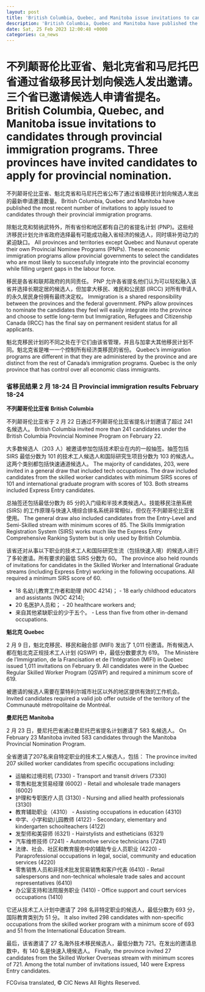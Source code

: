 ```yaml
---
layout: post
title: 'British Columbia, Quebec, and Manitoba issue invitations to candidates through provincial immigration programs.'
description: 'British Columbia, Quebec and Manitoba have published the most recent number of invitations to apply issued to candidates through their provincial immigration programs. All provinces and territories except Quebec and Nunavut operate their own Provincial Nominee Programs (PNPs). These economic immigration programs allow provincial governments to select the candidates who are most likely to successfully […]'
date: Sat, 25 Feb 2023 12:00:48 +0000
categories: ca_news
---
```


# 不列颠哥伦比亚省、魁北克省和马尼托巴省通过省级移民计划向候选人发出邀请。三个省已邀请候选人申请省提名。	British Columbia, Quebec, and Manitoba issue invitations to candidates through provincial immigration programs. Three provinces have invited candidates to apply for provincial nomination.
不列颠哥伦比亚省、魁北克省和马尼托巴省公布了通过省级移民计划向候选人发出的最新申请邀请数量。	British Columbia, Quebec and Manitoba have published the most recent number of invitations to apply issued to candidates through their provincial immigration programs.
	
除魁北克和努纳武特外，所有省份和地区都有自己的省提名计划 (PNP)。这些经济移民计划允许省政府选择最有可能成功融入省经济的候选人，同时填补劳动力的紧迫缺口。	All provinces and territories except Quebec and Nunavut operate their own Provincial Nominee Programs (PNPs). These economic immigration programs allow provincial governments to select the candidates who are most likely to successfully integrate into the provincial economy while filling urgent gaps in the labour force.
	
移民是各省和联邦政府的共同责任。 PNP 允许各省提名他们认为可以轻松融入该省并选择长期定居的候选人，但加拿大移民、难民和公民部 (IRCC) 对所有申请人的永久居民身份拥有最终决定权。	Immigration is a shared responsibility between the provinces and the federal government. PNPs allow provinces to nominate the candidates they feel will easily integrate into the province and choose to settle long-term but Immigration, Refugees and Citizenship Canada (IRCC) has the final say on permanent resident status for all applicants.
	
魁北克移民计划的不同之处在于它们由该省管理，并且与加拿大其他移民计划不同。魁北克省是唯一一个控制所有经济类移民的省份。	Quebec’s immigration programs are different in that they are administered by the province and are distinct from the rest of Canada’s immigration programs. Quebec is the only province that has control over all economic class immigrants.
	
### 省移民结果 2 月 18-24 日	Provincial immigration results February 18-24
	
**不列颠哥伦比亚省**	**British Columbia**
	
不列颠哥伦比亚省于 2 月 22 日通过不列颠哥伦比亚省提名计划邀请了超过 241 名候选人。	British Columbia invited more than 241 candidates under the British Columbia Provincial Nominee Program on February 22.
	
大多数候选人（203 人）被邀请参加包括技术职业在内的一般抽签。抽签包括 SIRS 最低分数为 101 的技术工人候选人和国际研究生项目分数为 103 的候选人。这两个类别都包括快速通道候选人。	The majority of candidates, 203, were invited in a general draw that included tech occupations. The draw included candidates from the skilled worker candidates with minimum SIRS scores of 101 and international graduate program with scores of 103. Both streams included Express Entry candidates.
	
总抽签还包括最低分数为 85 分的入门级和半技术类候选人。技能移民注册系统 (SIRS) 的工作原理与快速入境综合排名系统非常相似，但仅在不列颠哥伦比亚省使用。	The general draw also included candidates from the Entry-Level and Semi-Skilled stream with minimum scores of 85. The Skills Immigration Registration System (SIRS) works much like the Express Entry Comprehensive Ranking System but is only used by British Columbia.
	
该省还对从事以下职业的技术工人和国际研究生流（包括快速入境）的候选人进行了多轮邀请。所有要求的最低 SIRS 分数为 60。	The province also held rounds of invitations for candidates in the Skilled Worker and International Graduate streams (including Express Entry) working in the following occupations. All required a minimum SIRS score of 60.
	
- 18 名幼儿教育工作者和助理 (NOC 4214)；	-   18 early childhood educators and assistants (NOC 4214);
- 20 名医护人员和；	-   20 healthcare workers and;
- 来自其他紧缺职业的少于五个。	-   Less than five from other in-demand occupations.
	
**魁北克**	**Quebec**
	
2 月 9 日，魁北克移民、移民和融合部 (MIFI) 发出了 1,011 份邀请。所有候选人都在魁北克正规技术工人计划 (QSWP) 中，最低分数要求为 619。	The Ministère de l’Immigration, de la Francisation et de l’Intégration (MIFI) in Quebec issued 1,011 invitations on February 9. All candidates were in the Quebec Regular Skilled Worker Program (QSWP) and required a minimum score of 619.
	
被邀请的候选人需要在蒙特利尔城市社区以外的地区提供有效的工作机会。	Invited candidates required a valid job offer outside of the territory of the Communauté métropolitaine de Montréal.
	
**曼尼托巴**	**Manitoba**
	
2 月 23 日，曼尼托巴省通过曼尼托巴省提名计划邀请了 583 名候选人。	On February 23 Manitoba invited 583 candidates through the Manitoba Provincial Nomination Program.
	
全省邀请了207名来自特定职业的技术工人候选人，包括：	The province invited 207 skilled worker candidates from specific occupations including:
	
- 运输和过境司机 (7330)	-   Transport and transit drivers (7330)
- 零售和批发贸易经理 (6002)	-   Retail and wholesale trade managers (6002)
- 护理和专职医疗人员 (3130)	-   Nursing and allied health professionals (3130)
- 教育辅助职业（4310）	-   Assisting occupations in education (4310)
- 中学、小学和幼儿园教师 (4122)	-   Secondary, elementary and kindergarten schoolteachers (4122)
- 发型师和美容师 (6321)	-   Hairstylists and estheticians (6321)
- 汽车维修技师 (7241)	-   Automotive service technicians (7241)
- 法律、社会、社区和教育服务中的辅助专业人员职业 (4220)	-   Paraprofessional occupations in legal, social, community and education services (4220)
- 零售销售人员和非技术批发贸易销售和客户代表 (6410)	-   Retail salespersons and non-technical wholesale trade sales and account representatives (6410)
- 办公室支持和法院服务职业 (1410)	-   Office support and court services occupations (1410)
	
它还从技术工人计划中邀请了 298 名非特定职业的候选人，最低分数为 693 分，国际教育类别为 51 分。	It also invited 298 candidates with non-specific occupations from the skilled worker program with a minimum score of 693 and 51 from the International Education Stream.
	
最后，该省邀请了 27 名海外技术移民候选人，最低分数为 721。在发出的邀请总数中，有 140 名是快速入境候选人。	Finally, the province invited 27 candidates from the Skilled Worker Overseas stream with minimum scores of 721. Among the total number of invitations issued, 140 were Express Entry candidates.
	

FCGvisa translated, © CIC News All Rights Reserved.
